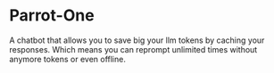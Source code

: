 # Parrot-One
A chatbot that allows you to save big your llm tokens by caching your responses. Which means you can reprompt unlimited times without anymore tokens or even offline.
